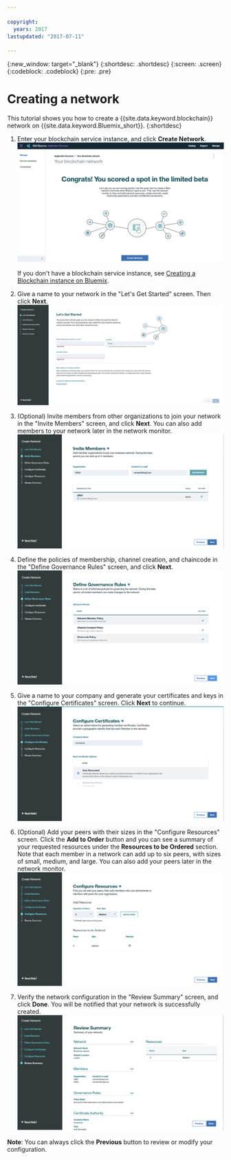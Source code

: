 ```yaml
---

copyright:
  years: 2017
lastupdated: "2017-07-11"

---
```


{:new_window: target="_blank"}
{:shortdesc: .shortdesc}
{:screen: .screen}
{:codeblock: .codeblock}
{:pre: .pre}

# Creating a network

This tutorial shows you how to create a {{site.data.keyword.blockchain}} network on {{site.data.keyword.Bluemix_short}}.
{:shortdesc}

1. Enter your blockchain service instance, and click **Create Network**.
	![Create Network](../images/create_network_create.png)
	
	If you don't have a blockchain service instance, see [Creating a Blockchain instance on Bluemix](create_service.html).  
	
2. Give a name to your network in the "Let's Get Started" screen. Then click **Next**.
	![Network name](../images/create_network_name.png)

3. (Optional) Invite members from other organizations to join your network in the "Invite Members" screen, and click **Next**.  You can also add members to your network later in the network monitor.
	![Invite members](../images/create_network_member.png)  

4. Define the policies of membership, channel creation, and chaincode in the "Define Governance Rules" screen, and click **Next**.
	![Governance policy](../images/create_network_rule.png)  

5. Give a name to your company and generate your certificates and keys in the "Configure Certificates" screen.  Click **Next** to continue.
	![Certificates authority](../images/create_network_ca.png) 

6. (Optional) Add your peers with their sizes in the "Configure Resources" screen.  Click the **Add to Order** button and you can see a summary of your requested resources under the **Resources to be Ordered** section.  Note that each member in a network can add up to six peers, with sizes of small, medium, and large.  You can also add your peers later in the network monitor.
	![Add resources](../images/create_network_peer.png)  

7. Verify the network configuration in the "Review Summary" screen, and click **Done**.  You will be notified that your network is successfully created. 
	![Summary](../images/create_network_sum.png)  

**Note**: You can always click the **Previous** button to review or modify your configuration.
